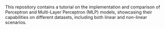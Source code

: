 This repository contains a tutorial on the implementation and comparison of Perceptron and Multi-Layer Perceptron (MLP) models, showcasing their capabilities on different datasets, including both linear and non-linear scenarios.
